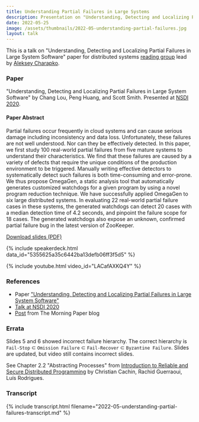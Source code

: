 ```yaml
---
title: Understanding Partial Failures in Large Systems
description: Presentation on "Understanding, Detecting and Localizing Partial Failures in Large System Software" paper for distributed systems reading group.
date: 2022-05-25
image: /assets/thumbnails/2022-05-understanding-partial-failures.jpg
layout: talk
---
```


This is a talk on "Understanding, Detecting and Localizing Partial Failures in Large System Software"
paper for distributed systems [reading group](http://charap.co/category/reading-group/)
lead by [Aleksey Charapko](https://twitter.com/AlekseyCharapko).

### Paper

"Understanding, Detecting and Localizing Partial Failures in Large System Software"
by Chang Lou, Peng Huang, and Scott Smith. Presented
at [NSDI 2020](https://www.usenix.org/conference/nsdi20/presentation/lou).

#### Paper Abstract

Partial failures occur frequently in cloud systems and can cause serious damage including
inconsistency and data loss. Unfortunately, these failures are not well understood.
Nor can they be effectively detected. In this paper, we first study 100 real-world partial
failures from five mature systems to understand their characteristics. We find that
these failures are caused by a variety of defects that require the unique conditions
of the production environment to be triggered. Manually writing effective detectors
to systematically detect such failures is both time-consuming and error-prone.
We thus propose OmegaGen, a static analysis tool that automatically generates
customized watchdogs for a given program by using a novel program reduction
technique. We have successfully applied OmegaGen to six large distributed systems.
In evaluating 22 real-world partial failure cases in these systems, the generated
watchdogs can detect 20 cases with a median detection time of 4.2 seconds, and
pinpoint the failure scope for 18 cases. The generated watchdogs also expose an
unknown, confirmed partial failure bug in the latest version of ZooKeeper.

[Download slides (PDF)](/assets/talks/2022-05-understanding-partial-failures.pdf)

{% include speakerdeck.html data_id="5355625a35c6442ba13defb06ff3f5d5" %}

{% include youtube.html video_id="LACafAXKQ4Y" %}

### References

- Paper
  ["Understanding, Detecting and Localizing Partial Failures in Large System Software"](https://www.usenix.org/conference/nsdi20/presentation/lou)
- [Talk at NSDI 2020](https://youtu.be/FZj_5fNZfcI)
- [Post](https://blog.acolyer.org/2020/03/16/omega-gen/) from The Morning Paper blog

### Errata

Slides 5 and 6 showed incorrect failure hierarchy.
The correct hierarchy is ```Fail-Stop``` ⊂ ```Omission Failure``` ⊂ ```Fail-Recover``` ⊂ ```Byzantine Failure```.
Slides are updated, but video still contains incorrect slides.

See Chapter 2.2 "Abstracting Processes" from
[Introduction to Reliable and Secure Distributed Programming](https://www.distributedprogramming.net/) by Christian
Cachin, Rachid Guerraoui, Luís Rodrigues.

### Transcript

{% include transcript.html filename="2022-05-understanding-partial-failures-transcript.md" %}
